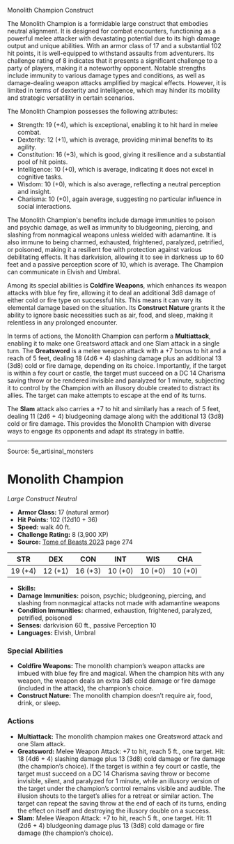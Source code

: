 <MonsterName/>Monolith Champion</MonsterName>
<CreatureType/>Construct</CreatureType>

<summary>The Monolith Champion is a formidable large construct that embodies neutral alignment. It is designed for combat encounters, functioning as a powerful melee attacker with devastating potential due to its high damage output and unique abilities. With an armor class of 17 and a substantial 102 hit points, it is well-equipped to withstand assaults from adventurers. Its challenge rating of 8 indicates that it presents a significant challenge to a party of players, making it a noteworthy opponent. Notable strengths include immunity to various damage types and conditions, as well as damage-dealing weapon attacks amplified by magical effects. However, it is limited in terms of dexterity and intelligence, which may hinder its mobility and strategic versatility in certain scenarios.</summary>

<detail>

The Monolith Champion possesses the following attributes: 
- Strength: 19 (+4), which is exceptional, enabling it to hit hard in melee combat.
- Dexterity: 12 (+1), which is average, providing minimal benefits to its agility.
- Constitution: 16 (+3), which is good, giving it resilience and a substantial pool of hit points.
- Intelligence: 10 (+0), which is average, indicating it does not excel in cognitive tasks.
- Wisdom: 10 (+0), which is also average, reflecting a neutral perception and insight.
- Charisma: 10 (+0), again average, suggesting no particular influence in social interactions.

The Monolith Champion's benefits include damage immunities to poison and psychic damage, as well as immunity to bludgeoning, piercing, and slashing from nonmagical weapons unless wielded with adamantine. It is also immune to being charmed, exhausted, frightened, paralyzed, petrified, or poisoned, making it a resilient foe with protection against various debilitating effects. It has darkvision, allowing it to see in darkness up to 60 feet and a passive perception score of 10, which is average. The Champion can communicate in Elvish and Umbral.

Among its special abilities is **Coldfire Weapons**, which enhances its weapon attacks with blue fey fire, allowing it to deal an additional 3d8 damage of either cold or fire type on successful hits. This means it can vary its elemental damage based on the situation. Its **Construct Nature** grants it the ability to ignore basic necessities such as air, food, and sleep, making it relentless in any prolonged encounter.

In terms of actions, the Monolith Champion can perform a **Multiattack**, enabling it to make one Greatsword attack and one Slam attack in a single turn. The **Greatsword** is a melee weapon attack with a +7 bonus to hit and a reach of 5 feet, dealing 18 (4d6 + 4) slashing damage plus an additional 13 (3d8) cold or fire damage, depending on its choice. Importantly, if the target is within a fey court or castle, the target must succeed on a DC 14 Charisma saving throw or be rendered invisible and paralyzed for 1 minute, subjecting it to control by the Champion with an illusory double created to distract its allies. The target can make attempts to escape at the end of its turns.

The **Slam** attack also carries a +7 to hit and similarly has a reach of 5 feet, dealing 11 (2d6 + 4) bludgeoning damage along with the additional 13 (3d8) cold or fire damage. This provides the Monolith Champion with diverse ways to engage its opponents and adapt its strategy in battle.</detail>



---

Source: 5e_artisinal_monsters

# Monolith Champion

*Large* *Construct* *Neutral*

- **Armor Class:** 17 (natural armor)
- **Hit Points:** 102 (12d10 + 36)
- **Speed:** walk 40 ft.
- **Challenge Rating:** 8 (3,900 XP)
- **Source:** [Tome of Beasts 2023](https://koboldpress.com/kpstore/product/tome-of-beasts-1-2023-edition/) page 274

| STR | DEX | CON | INT | WIS | CHA |
| --- | --- | --- | --- | --- | --- |
| 19 (+4) | 12 (+1) | 16 (+3) | 10 (+0) | 10 (+0) | 10 (+0) |

- **Skills:** 
- **Damage Immunities:** poison, psychic; bludgeoning, piercing, and slashing from nonmagical attacks not made with adamantine weapons
- **Condition Immunities:** charmed, exhaustion, frightened, paralyzed, petrified, poisoned
- **Senses:** darkvision 60 ft., passive Perception 10
- **Languages:** Elvish, Umbral

### Special Abilities

- **Coldfire Weapons:** The monolith champion’s weapon attacks are imbued with blue fey fire and magical. When the champion hits with any weapon, the weapon deals an extra 3d8 cold damage or fire damage (included in the attack), the champion’s choice.
- **Construct Nature:** The monolith champion doesn’t require air, food, drink, or sleep.

### Actions

- **Multiattack:** The monolith champion makes one Greatsword attack and one Slam attack.
- **Greatsword:** Melee Weapon Attack: +7 to hit, reach 5 ft., one target. Hit: 18 (4d6 + 4) slashing damage plus 13 (3d8) cold damage or fire damage (the champion’s choice). If the target is within a fey court or castle, the target must succeed on a DC 14 Charisma saving throw or become invisible, silent, and paralyzed for 1 minute, while an illusory version of the target under the champion’s control remains visible and audible. The illusion shouts to the target’s allies for a retreat or similar action. The target can repeat the saving throw at the end of each of its turns, ending the effect on itself and destroying the illusory double on a success.
- **Slam:** Melee Weapon Attack: +7 to hit, reach 5 ft., one target. Hit: 11 (2d6 + 4) bludgeoning damage plus 13 (3d8) cold damage or fire damage (the champion’s choice).


